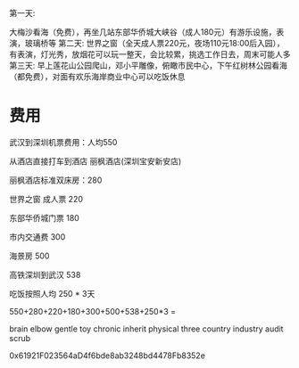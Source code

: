 

第一天:

大梅沙看海（免费），再坐几站东部华侨城大峡谷（成人180元）有游乐设施，表演，玻璃桥等
	   第二天:
		世界之窗（全天成人票220元，夜场110元18:00后入园），有表演，灯光秀，放烟花可以玩一整天，会比较累，挑选工作日去，周末可能人多
       第三天:
		早上莲花山公园爬山，邓小平雕像，俯瞰市民中心，下午红树林公园看海（都免费），对面有欢乐海岸商业中心可以吃饭休息

# 费用

武汉到深圳机票费用：人均550

从酒店直接打车到酒店 丽枫酒店(深圳宝安新安店)

丽枫酒店标准双床房：280

世界之窗 成人票 220

东部华侨城门票 180

市内交通费 300

海景房 500

高铁深圳到武汉 538

吃饭按照人均 250 * 3天

550+280+220+180+300+500+538+250*3 =



brain elbow gentle toy chronic inherit physical three country industry audit scrub



0x61921F023564aD4f6bde8ab3248bd4478Fb8352e





